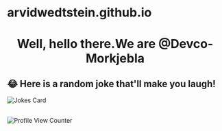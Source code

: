 # arvidwedtstein.github.io


<h1 align="center">Well, hello there.We are @Devco-Morkjebla</h1>


## 😂 Here is a random joke that'll make you laugh!
![Jokes Card](https://readme-jokes.vercel.app/api)
##
![Profile View Counter](https://komarev.com/ghpvc/?username=arvidwedtstein)
